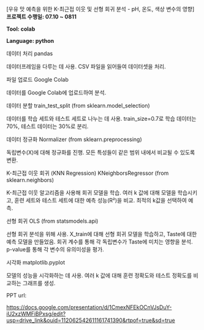 [우유 맛 예측을 위한 K-최근접 이웃 및 선형 회귀 분석 - pH, 온도, 색상 변수의 영향]
**프로젝트 수행일: 07.10 ~ 0811**

**Tool: colab**

**Language: python**

데이터 처리 pandas

데이터프레임을 다루는 데 사용. CSV 파일을 읽어들여 데이터셋을 처리.

파일 업로드 Google Colab

데이터를 Google Colab에 업로드하여 분석.

데이터 분할 train_test_split (from sklearn.model_selection)

데이터를 학습 세트와 테스트 세트로 나누는 데 사용. train_size=0.7로 학습 데이터는 70%, 테스트 데이터는 30%로 분리.

데이터 정규화 Normalizer (from sklearn.preprocessing)

독립변수(X)에 대해 정규화를 진행. 모든 특성들이 같은 범위 내에서 비교될 수 있도록 변환.

K-최근접 이웃 회귀 (KNN Regression) KNeighborsRegressor (from sklearn.neighbors)

K-최근접 이웃 알고리즘을 사용해 회귀 모델을 학습. 여러 k 값에 대해 모델을 학습시키고, 훈련 세트와 테스트 세트에 대한 예측 성능(R²)을 비교. 최적의 k값을 선택하여 예측.

선형 회귀 OLS (from statsmodels.api)

선형 회귀 분석을 위해 사용. X_train에 대해 선형 회귀 모델을 학습하고, Taste에 대한 예측 모델을 만들었음. 회귀 계수를 통해 각 독립변수가 Taste에 미치는 영향을 분석. p-value를 통해 각 변수의 유의미성을 평가.

시각화 matplotlib.pyplot

모델의 성능을 시각화하는 데 사용. 여러 k 값에 대해 훈련 정확도와 테스트 정확도를 비교하는 그래프를 생성.

PPT url:

https://docs.google.com/presentation/d/1CmexNFEkOCnVJsDuY-iU2xzWMFiBPxsg/edit?usp=drive_link&ouid=112062542611161741390&rtpof=true&sd=true
